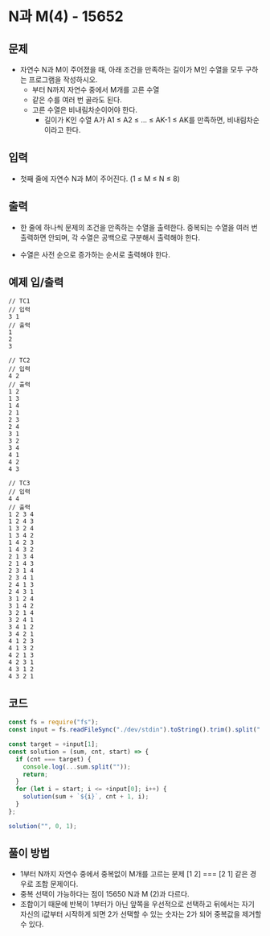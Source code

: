 # N과 M(4) - 15652

## 문제

- 자연수 N과 M이 주어졌을 때, 아래 조건을 만족하는 길이가 M인 수열을 모두 구하는 프로그램을 작성하시오.
  - 부터 N까지 자연수 중에서 M개를 고른 수열
  - 같은 수를 여러 번 골라도 된다.
  - 고른 수열은 비내림차순이어야 한다.
    - 길이가 K인 수열 A가 A1 ≤ A2 ≤ ... ≤ AK-1 ≤ AK를 만족하면, 비내림차순이라고 한다.

## 입력

- 첫째 줄에 자연수 N과 M이 주어진다. (1 ≤ M ≤ N ≤ 8)

## 출력

- 한 줄에 하나씩 문제의 조건을 만족하는 수열을 출력한다. 중복되는 수열을 여러 번 출력하면 안되며, 각 수열은 공백으로 구분해서 출력해야 한다.

- 수열은 사전 순으로 증가하는 순서로 출력해야 한다.

## 예제 입/출력

```
// TC1
// 입력
3 1
// 출력
1
2
3

// TC2
// 입력
4 2
// 출력
1 2
1 3
1 4
2 1
2 3
2 4
3 1
3 2
3 4
4 1
4 2
4 3

// TC3
// 입력
4 4
// 출력
1 2 3 4
1 2 4 3
1 3 2 4
1 3 4 2
1 4 2 3
1 4 3 2
2 1 3 4
2 1 4 3
2 3 1 4
2 3 4 1
2 4 1 3
2 4 3 1
3 1 2 4
3 1 4 2
3 2 1 4
3 2 4 1
3 4 1 2
3 4 2 1
4 1 2 3
4 1 3 2
4 2 1 3
4 2 3 1
4 3 1 2
4 3 2 1
```

## 코드

```javascript
const fs = require("fs");
const input = fs.readFileSync("./dev/stdin").toString().trim().split(" ");

const target = +input[1];
const solution = (sum, cnt, start) => {
  if (cnt === target) {
    console.log(...sum.split(""));
    return;
  }
  for (let i = start; i <= +input[0]; i++) {
    solution(sum + `${i}`, cnt + 1, i);
  }
};

solution("", 0, 1);
```

## 풀이 방법

- 1부터 N까지 자연수 중에서 중복없이 M개를 고르는 문제 [1 2] === [2 1] 같은 경우로 조합 문제이다.
- 중복 선택이 가능하다는 점이 15650 N과 M (2)과 다르다.
- 조합이기 때문에 반복이 1부터가 아닌 앞쪽을 우선적으로 선택하고 뒤에서는 자기 자신의 i값부터 시작하게 되면 2가 선택할 수 있는 숫자는 2가 되어 중복값을 제거할 수 있다.
